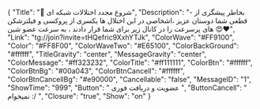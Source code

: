 {
"Title": "💢 شروع مجدد اختلالات شبکه ای",
"Description": "- بخاطر پیشگری از قطعی شما دوستان عزیز ،اشخاصی در این اختلال ها یکسری از پروکسی و فیلترشکن های پرسرعت را در کانال زیر برای شما قرار دادند ، به سرعت عضو شین 😍❤️",
"Link": "tg://join?invite=tHQefric9XxhYTJk",
"ColorWave": "#FF9100",
"Color": "#FF8F00",
"ColorWaveTwo": "#E65100",
"ColorBackGround": "#ffffff",
"TitleGravity": "center",
"MessageGravity": "center",
"ColorMessage": "#ff323232",
"ColorTitle": "#ff111111",
"ColorBtn": "#ffffff",
"ColorBtnBg": "#00a043",
"ColorBtnCancell": "#ffffff",
"ColorBtnCancellBg": "#e90000",
"Cancellable": "false",
"MessageID": "1",
"ShowTime": "999",
"Button": " عضویت و دریافت فوری ",
"ButtonCancell": " نمیخوام :/ ",
"Closure": "true",
"Show": "on"
}
